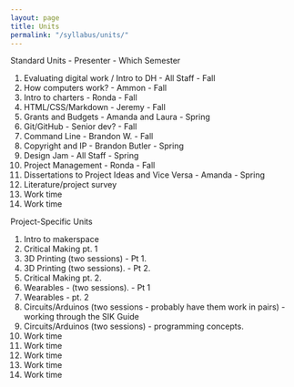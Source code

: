 ```yaml
---
layout: page
title: Units
permalink: "/syllabus/units/"
---
```


Standard Units - Presenter - Which Semester
1. Evaluating digital work / Intro to DH - All Staff - Fall
2. How computers work? - Ammon - Fall
3. Intro to charters - Ronda - Fall
4. HTML/CSS/Markdown - Jeremy - Fall
5. Grants and Budgets - Amanda and Laura - Spring
6. Git/GitHub - Senior dev? - Fall
7. Command Line - Brandon W. - Fall
8. Copyright and IP - Brandon Butler - Spring
9. Design Jam - All Staff - Spring
10. Project Management - Ronda - Fall
11. Dissertations to Project Ideas and Vice Versa - Amanda - Spring
12. Literature/project survey
13. Work time
14. Work time

Project-Specific Units
1. Intro to makerspace
2. Critical Making pt. 1
3. 3D Printing (two sessions) - Pt 1.
4. 3D Printing (two sessions). - Pt 2.
5. Critical Making pt. 2.
6. Wearables - (two sessions). - Pt 1
7. Wearables - pt. 2
8. Circuits/Arduinos (two sessions - probably have them work in pairs) - working through the SIK Guide
9. Circuits/Arduinos (two sessions) - programming concepts.
10. Work time
11. Work time
12. Work time
13. Work time
14. Work time
